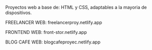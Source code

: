 Proyectos web a base de:
HTML y CSS, adaptables a la mayoria de dispositivos.

FREELANCER WEB:
freelancerproy.netlify.app

FRONTEND WEB:
front-stor.netlify.app

BLOG CAFE WEB:
blogcafeproyec.netlify.app
